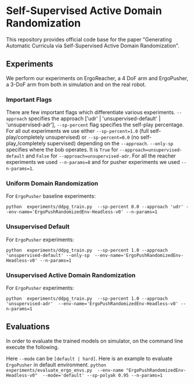 # Self-Supervised Active Domain Randomization 
This repository provides official code base for the paper "Generating Automatic Curricula via Self-Supervised Active Domain Randomization".

## Experiments
We perform our experiments on ErgoReacher, a 4 DoF arm and ErgoPusher, a 3-DoF arm from both in simulation and on the real robot.
### Important Flags
There are few important flags which differentiate various experiments. `--approach` specifies the approach ['udr' | 'unsupervised-default' | 'unsupervised-adr'], `--sp-percent` flag specifies the self-play percentage. For all out experiments we use either `--sp-percent=1.0` (full self-play/completely unsupervised) or `--sp-percent=0.0` (no self-play,/completely supervised) depending on the `--approach`.  `--only-sp` specifies where the bob operates. It is `True` for `--approach=unsupervised-default` and `False` for `--approach=unsupervised-adr`. For all the reacher experiments we used `--n-params=8` and for pusher experiments we used `--n-params=1`.   

### Uniform Domain Randomization 
For `ErgoPusher` baseline experiments:

`python  experiments/ddpg_train.py  --sp-percent 0.0 --approach 'udr' --env-name='ErgoPushRandomizedEnv-Headless-v0' --n-params=1`

### Unsupervised Default 
For `ErgoPusher` experiments:

`python  experiments/ddpg_train.py  --sp-percent 1.0 --approach 'unsupervised-default' --only-sp  --env-name='ErgoPushRandomizedEnv-Headless-v0' --n-params=1`

### Unsupervised Active Domain Randomization
For `ErgoPusher` experiments:

`python  experiments/ddpg_train.py  --sp-percent 1.0 --approach 'unsupervised-adr'  --env-name='ErgoPushRandomizedEnv-Headless-v0' --n-params=1`

## Evaluations
In order to evaluate the trained models on simulator, on the command line execute the following. 

Here `--mode` can be `[default | hard]`. Here is an example to evaluate `ErgoPusher` in default environment. 
`python experiments/evaluate_ergo_envs.py  --env-name "ErgoPushRandomizedEnv-Headless-v0"  --mode='default' --sp-polyak 0.95 --n-params=1`
